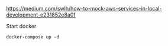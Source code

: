 https://medium.com/swlh/how-to-mock-aws-services-in-local-development-e231852e8a0f

Start docker

```
docker-compose up -d
```